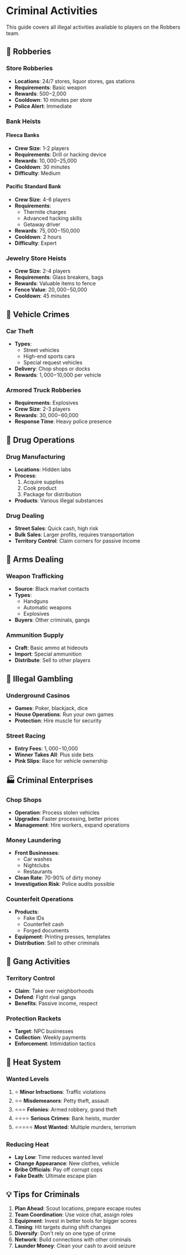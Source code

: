 # Criminal Activities

This guide covers all illegal activities available to players on the Robbers team.

## 🏪 Robberies

### Store Robberies
- **Locations**: 24/7 stores, liquor stores, gas stations
- **Requirements**: Basic weapon
- **Rewards**: $500-$2,000
- **Cooldown**: 10 minutes per store
- **Police Alert**: Immediate

### Bank Heists

#### Fleeca Banks
- **Crew Size**: 1-2 players
- **Requirements**: Drill or hacking device
- **Rewards**: $10,000-$25,000
- **Cooldown**: 30 minutes
- **Difficulty**: Medium

#### Pacific Standard Bank
- **Crew Size**: 4-6 players
- **Requirements**: 
  - Thermite charges
  - Advanced hacking skills
  - Getaway driver
- **Rewards**: $75,000-$150,000
- **Cooldown**: 2 hours
- **Difficulty**: Expert

### Jewelry Store Heists
- **Crew Size**: 2-4 players
- **Requirements**: Glass breakers, bags
- **Rewards**: Valuable items to fence
- **Fence Value**: $20,000-$50,000
- **Cooldown**: 45 minutes

## 🚛 Vehicle Crimes

### Car Theft
- **Types**: 
  - Street vehicles
  - High-end sports cars
  - Special request vehicles
- **Delivery**: Chop shops or docks
- **Rewards**: $1,000-$10,000 per vehicle

### Armored Truck Robberies
- **Requirements**: Explosives
- **Crew Size**: 2-3 players
- **Rewards**: $30,000-$60,000
- **Response Time**: Heavy police presence

## 💊 Drug Operations

### Drug Manufacturing
- **Locations**: Hidden labs
- **Process**: 
  1. Acquire supplies
  2. Cook product
  3. Package for distribution
- **Products**: Various illegal substances

### Drug Dealing
- **Street Sales**: Quick cash, high risk
- **Bulk Sales**: Larger profits, requires transportation
- **Territory Control**: Claim corners for passive income

## 🔫 Arms Dealing

### Weapon Trafficking
- **Source**: Black market contacts
- **Types**: 
  - Handguns
  - Automatic weapons
  - Explosives
- **Buyers**: Other criminals, gangs

### Ammunition Supply
- **Craft**: Basic ammo at hideouts
- **Import**: Special ammunition
- **Distribute**: Sell to other players

## 🎰 Illegal Gambling

### Underground Casinos
- **Games**: Poker, blackjack, dice
- **House Operations**: Run your own games
- **Protection**: Hire muscle for security

### Street Racing
- **Entry Fees**: $1,000-$10,000
- **Winner Takes All**: Plus side bets
- **Pink Slips**: Race for vehicle ownership

## 🏭 Criminal Enterprises

### Chop Shops
- **Operation**: Process stolen vehicles
- **Upgrades**: Faster processing, better prices
- **Management**: Hire workers, expand operations

### Money Laundering
- **Front Businesses**: 
  - Car washes
  - Nightclubs
  - Restaurants
- **Clean Rate**: 70-90% of dirty money
- **Investigation Risk**: Police audits possible

### Counterfeit Operations
- **Products**: 
  - Fake IDs
  - Counterfeit cash
  - Forged documents
- **Equipment**: Printing presses, templates
- **Distribution**: Sell to other criminals

## 🤝 Gang Activities

### Territory Control
- **Claim**: Take over neighborhoods
- **Defend**: Fight rival gangs
- **Benefits**: Passive income, respect

### Protection Rackets
- **Target**: NPC businesses
- **Collection**: Weekly payments
- **Enforcement**: Intimidation tactics

## 🚨 Heat System

### Wanted Levels
1. ⭐ **Minor Infractions**: Traffic violations
2. ⭐⭐ **Misdemeanors**: Petty theft, assault
3. ⭐⭐⭐ **Felonies**: Armed robbery, grand theft
4. ⭐⭐⭐⭐ **Serious Crimes**: Bank heists, murder
5. ⭐⭐⭐⭐⭐ **Most Wanted**: Multiple murders, terrorism

### Reducing Heat
- **Lay Low**: Time reduces wanted level
- **Change Appearance**: New clothes, vehicle
- **Bribe Officials**: Pay off corrupt cops
- **Fake Death**: Ultimate escape plan

## 💡 Tips for Criminals

1. **Plan Ahead**: Scout locations, prepare escape routes
2. **Team Coordination**: Use voice chat, assign roles
3. **Equipment**: Invest in better tools for bigger scores
4. **Timing**: Hit targets during shift changes
5. **Diversify**: Don't rely on one type of crime
6. **Network**: Build connections with other criminals
7. **Launder Money**: Clean your cash to avoid seizure